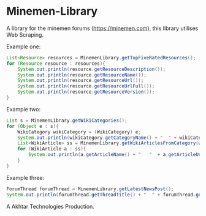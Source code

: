 # Minemen-Library
A library for the minemen forums (https://minemen.com), this library utilises Web Scraping.

Example one:
```java
List<Resource> resources = MinemenLibrary.getTopFiveRatedResources();
for (Resource resource : resources){
    System.out.println(resource.getResourceDescription());
    System.out.println(resource.getResourceName());
    System.out.println(resource.getResourceUrl());
    System.out.println(resource.getResourceUrlFull());
    System.out.println(resource.getResourceVersion());
}
```

Example two:
```java
List s = MinemenLibrary.getWikiCategories();
for (Object e : s){
    WikiCategory wikiCategory = (WikiCategory) e;
    System.out.println(wikiCategory.getCategoryName() + "  " + wikiCategory.getCategoryUrlFull());
    List<WikiArticle> ss = MinemenLibrary.getWikiArticlesFromCategory(wikiCategory);
    for (WikiArticle a : ss){
        System.out.println(a.getArticleName() + "   "  + a.getArticleUrlFull());
    }
}
```

Example three:
```java
ForumThread forumThread = MinemenLibrary.getLatestNewsPost();
System.out.println(forumThread.getThreadTitle() + "  " + forumThread.getDatePosted() + "  " + forumThread.getThreadCreator() + "  " + forumThread.getThreadUrlFull());
```

A Akhtar Technologies Production.
